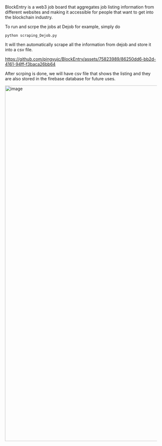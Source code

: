 BlockEntry is a web3 job board that aggregates job listing information from different websites and making it accessible for people that want to get into the blockchain industry.

To run and scrpe the jobs at Dejob for example, simply do 
```
python scraping_Dejob.py
```

It will then automatically scrape all the information from dejob and store it into a csv file.



https://github.com/pingyujc/BlockEntry/assets/75823989/86250dd6-bb2d-4161-94ff-f3baca26bb64

After scrping is done, we will have csv file that shows the listing and they are also stored in the firebase database for future uses.

<img width="1175" alt="image" src="https://github.com/pingyujc/BlockEntry/assets/75823989/4086063f-c29d-45c1-be41-f71f73bab512">


